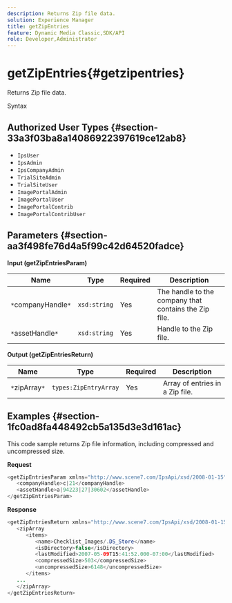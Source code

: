 ```yaml
---
description: Returns Zip file data.
solution: Experience Manager
title: getZipEntries
feature: Dynamic Media Classic,SDK/API
role: Developer,Administrator
---
```


# getZipEntries{#getzipentries}

Returns Zip file data.

 Syntax 

## Authorized User Types {#section-33a3f03ba8a14086922397619ce12ab8}

* `IpsUser` 
* `IpsAdmin` 
* `IpsCompanyAdmin` 
* `TrialSiteAdmin` 
* `TrialSiteUser` 
* `ImagePortalAdmin` 
* `ImagePortalUser` 
* `ImagePortalContrib` 
* `ImagePortalContribUser`

## Parameters {#section-aa3f498fe76d4a5f99c42d64520fadce}

**Input (getZipEntriesParam)** 

|  Name  | Type  | Required  | Description  |
|---|---|---|---|
|  `*`companyHandle`*`  | `xsd:string`  | Yes  | The handle to the company that contains the Zip file.  |
|  `*`assetHandle`*`  | `xsd:string`  | Yes  | Handle to the Zip file.  |

**Output (getZipEntriesReturn)** 

|  Name  | Type  | Required  | Description  |
|---|---|---|---|
|  `*`zipArray`*`  | `types:ZipEntryArray`  | Yes  | Array of entries in a Zip file.  |

## Examples {#section-1fc0ad8fa448492cb5a135d3e3d161ac}

This code sample returns Zip file information, including compressed and uncompressed size.

**Request** 

```java
<getZipEntriesParam xmlns="http://www.scene7.com/IpsApi/xsd/2008-01-15">
   <companyHandle>c|21</companyHandle>
   <assetHandle>a|94223|27|30602</assetHandle>
</getZipEntriesParam>
```

**Response** 

```java
<getZipEntriesReturn xmlns="http://www.scene7.com/IpsApi/xsd/2008-01-15">
   <zipArray
      <items>
         <name>Checklist_Images/.DS_Store</name>
         <isDirectory>false</isDirectory>
         <lastModified>2007-05-09T15:41:52.000-07:00</lastModified>
         <compressedSize>503</compressedSize>
         <uncompressedSize>6148</uncompressedSize>
      </items>
   ...
   </zipArray>
</getZipEntriesReturn>
```

